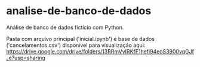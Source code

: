 # analise-de-banco-de-dados
Análise de banco de dados fictício com Python.

Pasta com arquivo principal ('inicial.ipynb') e base de dados ('cancelamentos.csv') disponível para visualização aqui: https://drive.google.com/drive/folders/13RRmVyIRKfF1hefi94eoS3900vqGJf_e?usp=sharing
